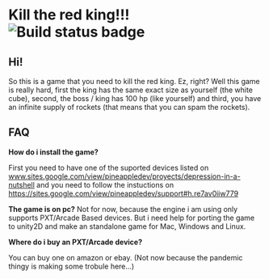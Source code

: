 # Kill the red king!!!    ![Build status badge](https://github.com/valenplayer3000/kill-the-red-king-cube-alpha/workflows/MakeCode/badge.svg)

## Hi!

So this is a game that you need to kill the red king. 
Ez, right? Well this game is really hard, first the king has the same exact size as yourself (the white cube), second, the boss / king has 100 hp (like yourself) and third, you have an infinite supply of rockets (that means that you can spam the rockets).


## FAQ

**How do i install the game?**

First you need to have one of the suported devices listed on www.sites.google.com/view/pineappledev/proyects/depression-in-a-nutshell and you need to follow the instuctions on https://sites.google.com/view/pineappledev/support#h.re7av0iiw779


**The game is on pc?**
Not for now, because the engine i am using only supports PXT/Arcade Based devices. But i need help for porting the game to unity2D and make an standalone game for Mac, Windows and Linux.


**Where do i buy an PXT/Arcade device?**

You can buy one on amazon or ebay. (Not now because the pandemic thingy is making some trobule here...)

